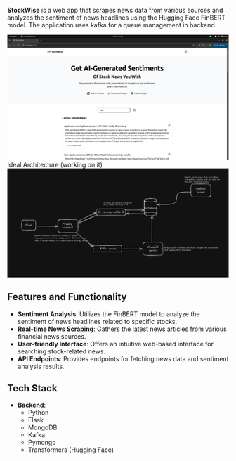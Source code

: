 **StockWise** is a web app that scrapes news data from various sources and analyzes the sentiment of news headlines using the Hugging Face FinBERT model. The application uses kafka for a queue management in backend.

![Stockwise Screenshot](./readme_img/screenshot.png)
Ideal Architecture (working on it)
![Stockwise Screenshot](./readme_img/sys_design.png)

## Features and Functionality

- **Sentiment Analysis**: Utilizes the FinBERT model to analyze the sentiment of news headlines related to specific stocks.
- **Real-time News Scraping**: Gathers the latest news articles from various financial news sources.
- **User-friendly Interface**: Offers an intuitive web-based interface for searching stock-related news.
- **API Endpoints**: Provides endpoints for fetching news data and sentiment analysis results.

## Tech Stack

- **Backend**:
  - Python
  - Flask
  - MongoDB
  - Kafka
  - Pymongo
  - Transformers (Hugging Face)
